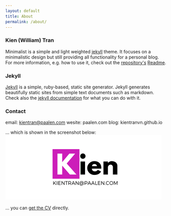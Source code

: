 ```yaml
---
layout: default
title: About
permalink: /about/
---
```


### Kien (William) Tran
Minimalist is a simple and light weighted [jekyll](http://jekyllrb.com/) theme. It focuses on a minimalistic design but still providing all functionality for a personal blog. For more information, e.g. how to use it, check out the [repository's](https://github.com/Trybnetic/minimalist) [Readme](https://github.com/Trybnetic/minimalist/blob/master/README.md).

### Jekyll
[Jekyll](http://jekyllrb.com/) is a simple, ruby-based, static site generator. Jekyll generates beautifully static sites from simple text documents such as markdown. Check also the [jekyll documentation](http://jekyllrb.com/docs/home/) for what you can do with it.

### Contact
email: kientran@paalen.com
wesite: paalen.com
blog: kientranvn.github.io

... which is shown in the screenshot below:
![My logo](/assets/images/klogo.png)

... you can [get the CV](/assets/CV.pdf) directly.